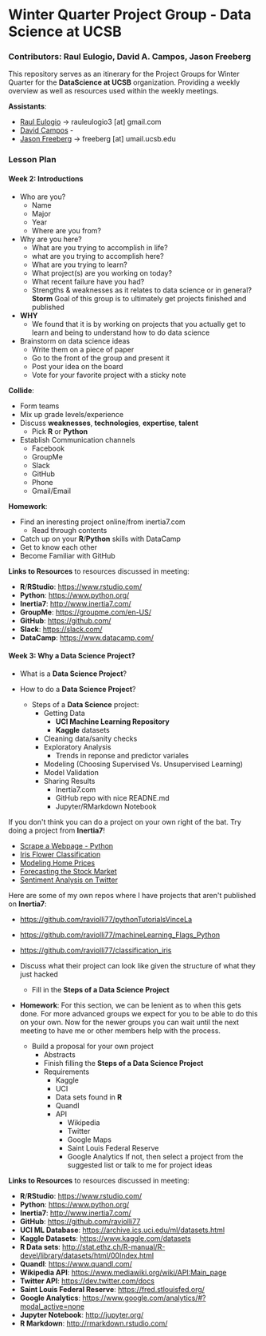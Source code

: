 # Winter Quarter Project Group - Data Science at UCSB
### Contributors: Raul Eulogio, David A. Campos, Jason Freeberg

This repository serves as an itinerary for the Project Groups for Winter Quarter for the **DataScience at UCSB** organization. Providing a weekly overview as well as resources used within the weekly meetings.    

**Assistants**:
- [Raul Eulogio](https://www.linkedin.com/in/raul-eulogio-217069123) -> rauleulogio3 [at] gmail.com
- [David Campos](https://www.linkedin.com/in/dcamposliz) - 
- [Jason Freeberg](https://www.linkedin.com/in/jfreeberg) -> freeberg [at] umail.ucsb.edu

### Lesson Plan 
#### **Week 2**: Introductions
- Who are you?
	- Name 
	- Major 
	- Year 
	- Where are you from?
- Why are you here?
	- What are you trying to accomplish in life?
	- what are you trying to accomplish here?
	- What are you trying to learn?
	- What project(s) are you working on today?
	- What recent failure have you had?
	- Strengths & weaknesses as it relates to data science or in general?
**Storm**
Goal of this group is to ultimately get projects finished and published
- **WHY**
	- We found that it is by working on projects that you actually get to learn and being to understand how to do data science
-  Brainstorm on data science ideas
	- Write them on a piece of paper
	- Go to the front of the group and present it
	- Post your idea on the board
	- Vote for your favorite project with a sticky note  

**Collide**:
- Form teams
- Mix up grade levels/experience
- Discuss **weaknesses**, **technologies**, **expertise**, **talent** 
	- Pick **R** or **Python**
- Establish Communication channels
	- Facebook
	- GroupMe 
	- Slack 
	- GitHub
	- Phone 
	- Gmail/Email

**Homework**:
- Find an ineresting project online/from inertia7.com
	- Read through contents 
- Catch up on your **R**/**Python** skills with DataCamp
- Get to know each other 
- Become Familiar with GitHub

**Links to Resources** to resources discussed in meeting:
- **R**/**RStudio**: https://www.rstudio.com/
- **Python**: https://www.python.org/
- **Inertia7**: http://www.inertia7.com/
- **GroupMe**: https://groupme.com/en-US/
- **GitHub**: https://github.com/
- **Slack**: https://slack.com/
- **DataCamp**: https://www.datacamp.com/
 
#### **Week 3**: Why a **Data Science Project**?

- What is a **Data Science Project**?

- How to do a **Data Science Project**?

	- Steps of a **Data Science** project:
		- Getting Data
			- **UCI Machine Learning Repository**  
			- **Kaggle** datasets
		- Cleaning data/sanity checks
		- Exploratory Analysis
			- Trends in reponse and predictor variales
		- Modeling (Choosing Supervised Vs. Unsupervised Learning)
		- Model Validation 
		- Sharing Results
			- Inertia7.com
			- GitHub repo with nice READNE.md
			- Jupyter/RMarkdown Notebook  
			
If you don't think you can do a project on your own right of the bat. Try doing a project from **Inertia7**!

- [Scrape a Webpage - Python](www.inertia7.com/projects/scrape-webpage-python)
- [Iris Flower Classification](http://www.inertia7.com/projects/iris-classification-r)
- [Modeling Home Prices](http://www.inertia7.com/projects/regression-boston-housing-r)
- [Forecasting the Stock Market](http://www.inertia7.com/projects/time-series-stock-market-r)
- [Sentiment Analysis on Twitter](http://www.inertia7.com/projects/sentiment-analysis-clinton-trump-2016)

Here are some of my own repos where I have projects that aren't published on **Inertia7**:
- https://github.com/raviolli77/pythonTutorialsVinceLa
- https://github.com/raviolli77/machineLearning_Flags_Python
- https://github.com/raviolli77/classification_iris

- Discuss what their project can look like given the structure of what they just hacked
	- Fill in the **Steps of a Data Science Project**

- **Homework**:
For this section, we can be lenient as to when this gets done. For more advanced groups we expect for you to be able to do this on your own. Now for the newer groups you can wait until the next meeting to have me or other members help with the process.
	- Build a proposal for your own project
		- Abstracts
		- Finish filling the **Steps of a Data Science Project**
		- Requirements
			- Kaggle
			- UCI
			- Data sets found in **R**
			- Quandl
			- API 
				- Wikipedia
				- Twitter
				- Google Maps
				- Saint Louis Federal Reserve
				- Google Analytics
If not, then select a project from the suggested list or talk to me for project ideas 
	
**Links to Resources** to resources discussed in meeting:

- **R**/**RStudio**: https://www.rstudio.com/
- **Python**: https://www.python.org/
- **Inertia7**: http://www.inertia7.com/
- **GitHub**: https://github.com/raviolli77
- **UCI ML Database**: https://archive.ics.uci.edu/ml/datasets.html
- **Kaggle Datasets**: https://www.kaggle.com/datasets
- **R Data sets**: http://stat.ethz.ch/R-manual/R-devel/library/datasets/html/00Index.html
- **Quandl**: https://www.quandl.com/
- **Wikipedia API**: https://www.mediawiki.org/wiki/API:Main_page
- **Twitter API**: https://dev.twitter.com/docs
- **Saint Louis Federal Reserve**: https://fred.stlouisfed.org/
- **Google Analytics**: https://www.google.com/analytics/#?modal_active=none
- **Jupyter Notebook**: http://jupyter.org/
- **R Markdown**: http://rmarkdown.rstudio.com/
